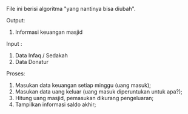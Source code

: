 File ini berisi algoritma "yang nantinya bisa diubah".

Output: 
1. Informasi keuangan masjid

Input :
1. Data Infaq / Sedakah
2. Data Donatur

Proses:
1. Masukan data keuangan setiap minggu (uang masuk);
2. Masukan data uang keluar (uang masuk diperuntukan untuk apa?);
3. Hitung uang masjid, pemasukan dikurang pengeluaran;
4. Tampilkan informasi saldo akhir;
